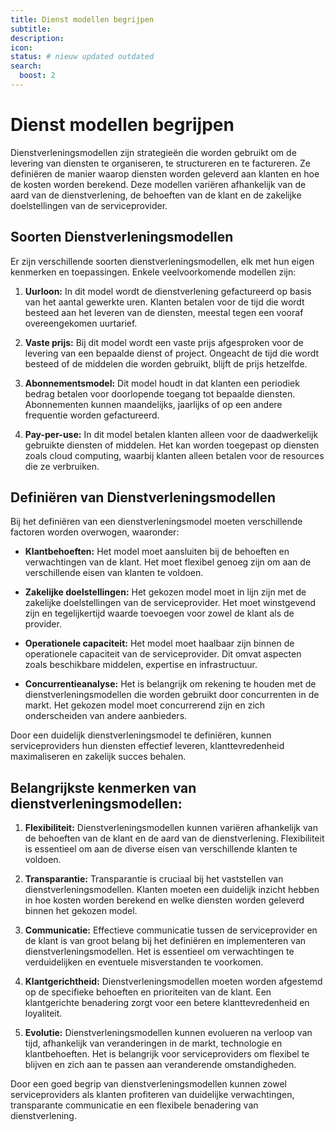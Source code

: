 ```yaml
---
title: Dienst modellen begrijpen
subtitle: 
description:
icon:
status: # nieuw updated outdated
search:
  boost: 2 
---
```


# Dienst modellen begrijpen

Dienstverleningsmodellen zijn strategieën die worden gebruikt om de levering van diensten te organiseren, te structureren en te factureren. Ze definiëren de manier waarop diensten worden geleverd aan klanten en hoe de kosten worden berekend. Deze modellen variëren afhankelijk van de aard van de dienstverlening, de behoeften van de klant en de zakelijke doelstellingen van de serviceprovider.

## Soorten Dienstverleningsmodellen

Er zijn verschillende soorten dienstverleningsmodellen, elk met hun eigen kenmerken en toepassingen. Enkele veelvoorkomende modellen zijn:

1. **Uurloon:** In dit model wordt de dienstverlening gefactureerd op basis van het aantal gewerkte uren. Klanten betalen voor de tijd die wordt besteed aan het leveren van de diensten, meestal tegen een vooraf overeengekomen uurtarief.

2. **Vaste prijs:** Bij dit model wordt een vaste prijs afgesproken voor de levering van een bepaalde dienst of project. Ongeacht de tijd die wordt besteed of de middelen die worden gebruikt, blijft de prijs hetzelfde.

3. **Abonnementsmodel:** Dit model houdt in dat klanten een periodiek bedrag betalen voor doorlopende toegang tot bepaalde diensten. Abonnementen kunnen maandelijks, jaarlijks of op een andere frequentie worden gefactureerd.

4. **Pay-per-use:** In dit model betalen klanten alleen voor de daadwerkelijk gebruikte diensten of middelen. Het kan worden toegepast op diensten zoals cloud computing, waarbij klanten alleen betalen voor de resources die ze verbruiken.

## Definiëren van Dienstverleningsmodellen

Bij het definiëren van een dienstverleningsmodel moeten verschillende factoren worden overwogen, waaronder:

- **Klantbehoeften:** Het model moet aansluiten bij de behoeften en verwachtingen van de klant. Het moet flexibel genoeg zijn om aan de verschillende eisen van klanten te voldoen.

- **Zakelijke doelstellingen:** Het gekozen model moet in lijn zijn met de zakelijke doelstellingen van de serviceprovider. Het moet winstgevend zijn en tegelijkertijd waarde toevoegen voor zowel de klant als de provider.

- **Operationele capaciteit:** Het model moet haalbaar zijn binnen de operationele capaciteit van de serviceprovider. Dit omvat aspecten zoals beschikbare middelen, expertise en infrastructuur.

- **Concurrentieanalyse:** Het is belangrijk om rekening te houden met de dienstverleningsmodellen die worden gebruikt door concurrenten in de markt. Het gekozen model moet concurrerend zijn en zich onderscheiden van andere aanbieders.

Door een duidelijk dienstverleningsmodel te definiëren, kunnen serviceproviders hun diensten effectief leveren, klanttevredenheid maximaliseren en zakelijk succes behalen.

## Belangrijkste kenmerken van dienstverleningsmodellen:

1. **Flexibiliteit:** Dienstverleningsmodellen kunnen variëren afhankelijk van de behoeften van de klant en de aard van de dienstverlening. Flexibiliteit is essentieel om aan de diverse eisen van verschillende klanten te voldoen.

2. **Transparantie:** Transparantie is cruciaal bij het vaststellen van dienstverleningsmodellen. Klanten moeten een duidelijk inzicht hebben in hoe kosten worden berekend en welke diensten worden geleverd binnen het gekozen model.

3. **Communicatie:** Effectieve communicatie tussen de serviceprovider en de klant is van groot belang bij het definiëren en implementeren van dienstverleningsmodellen. Het is essentieel om verwachtingen te verduidelijken en eventuele misverstanden te voorkomen.

4. **Klantgerichtheid:** Dienstverleningsmodellen moeten worden afgestemd op de specifieke behoeften en prioriteiten van de klant. Een klantgerichte benadering zorgt voor een betere klanttevredenheid en loyaliteit.

5. **Evolutie:** Dienstverleningsmodellen kunnen evolueren na verloop van tijd, afhankelijk van veranderingen in de markt, technologie en klantbehoeften. Het is belangrijk voor serviceproviders om flexibel te blijven en zich aan te passen aan veranderende omstandigheden.

Door een goed begrip van dienstverleningsmodellen kunnen zowel serviceproviders als klanten profiteren van duidelijke verwachtingen, transparante communicatie en een flexibele benadering van dienstverlening.

